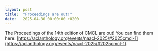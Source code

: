 ```yaml
---
layout: post
title:  "Proceedings are out!"
date:   2025-04-30 00:00:00 +0200
---
```


The Proceedings of the 14th edition of CMCL are out! You can find them here: [https://aclanthology.org/events/naacl-2025/#2025cmcl-1](https://aclanthology.org/events/naacl-2025/#2025cmcl-1).
